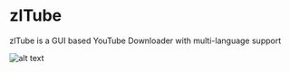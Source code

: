 # zlTube
zlTube is a GUI based YouTube Downloader with multi-language support

![alt text](http://url/to/img.png)
